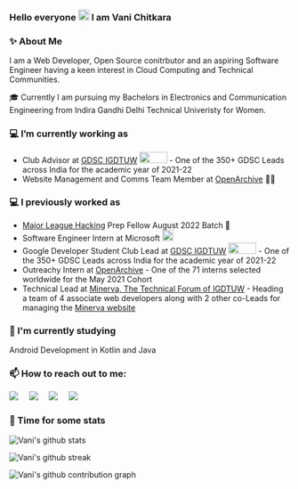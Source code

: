 ### Hello everyone <img src="https://github.com/TheDudeThatCode/TheDudeThatCode/blob/master/Assets/Hi.gif" height="20px" width="20px"> I am Vani Chitkara

### ✨ About Me

I am a Web Developer, Open Source conitrbutor and an aspiring Software Engineer having a keen interest in Cloud Computing and Technical Communities.

🎓 Currently I am pursuing my Bachelors in Electronics and Communication Engineering from Indira Gandhi Delhi Technical Univeristy for Women.

### 💻 I’m currently working as

* Club Advisor at [GDSC IGDTUW](https://gdsc.community.dev/indira-gandhi-delhi-technical-university-for-women-delhi/) <img src="https://gdscgescoengg.live/assets/images/resources/4GDSClogo.png" height="20px" width="50px"> - One of the 350+ GDSC Leads across India for the academic year of 2021-22
* Website Management and Comms Team Member at [OpenArchive](https://github.com/OpenArchive) 👩‍💻

### 💻 I previously worked as

* [Major League Hacking](https://fellowship.mlh.io/) Prep Fellow August 2022 Batch 🚀
* Software Engineer Intern at Microsoft <img src="https://cdn-icons-png.flaticon.com/512/732/732221.png" height="20px" width="20px">
* Google Developer Student Club Lead at [GDSC IGDTUW](https://gdsc.community.dev/indira-gandhi-delhi-technical-university-for-women-delhi/) <img src="https://gdscgescoengg.live/assets/images/resources/4GDSClogo.png" height="20px" width="50px"> - One of the 350+ GDSC Leads across India for the academic year of 2021-22
* Outreachy Intern at [OpenArchive](https://github.com/OpenArchive) - One of the 71 interns selected worldwide for the May 2021 Cohort
* Technical Lead at [Minerva, The Technical Forum of IGDTUW](https://github.com/Minerva-2020) - Heading a team of 4 associate web developers along with 2 other co-Leads for managing the [Minerva website](https://minervaforum.in/)

### 🌱 I'm currently studying 
Android Development in Kotlin and Java

### 📫 How to reach out to me:
<p>
<a target="_blank"href="https://twitter.com/VaniChitkara"><img src="https://img.shields.io/badge/twitter-%231DA1F2.svg?&style=for-the-badge&logo=twitter&logoColor=white" /></a>&nbsp;&nbsp;&nbsp;&nbsp;
<a target="_blank"href="https://www.linkedin.com/in/vani-chitkara/"><img src="https://img.shields.io/badge/linkedin-%230077B5.svg?&style=for-the-badge&logo=linkedin&logoColor=white" /></a>&nbsp;&nbsp;&nbsp;&nbsp;
<a target="_blank"href="http://vanichitkara.wordpress.com/"><img src="https://img.shields.io/badge/wordpress-%231DA1F2.svg?&style=for-the-badge&logo=wordpress&logoColor=white" /></a>&nbsp;&nbsp;&nbsp;&nbsp;
<a target="_blank"href="https://www.polywork.com/vanichitkara#/"><img src="https://img.shields.io/badge/polywork-%230077B5.svg?&style=for-the-badge&logo=polywork&logoColor=white" /></a>&nbsp;&nbsp;&nbsp;&nbsp;
</p>

### 🚀 Time for some stats

![Vani's github stats](https://github-readme-stats.vercel.app/api?username=vanichitkara&show_icons=true&hide_border=true)

![Vani's github streak](https://github-readme-streak-stats.herokuapp.com/?user=vanichitkara&show_icons=true&hide_border=true)

![Vani's github contribution graph](https://activity-graph.herokuapp.com/graph?username=vanichitkara&bg_color=000000&color=FFFFFF&line=FFFFFF&point=00FF00)
<!--
**vanichitkara/vanichitkara** is a ✨ _special_ ✨ repository because its `README.md` (this file) appears on your GitHub profile.

Here are some ideas to get you started:

- 🔭 I’m currently working on ...
- 🌱 I’m currently learning ...
- 👯 I’m looking to collaborate on ...
- 🤔 I’m looking for help with ...
- 💬 Ask me about ...
- 📫 How to reach me: ...
- 😄 Pronouns: ...
- ⚡ Fun fact: ...
-->
